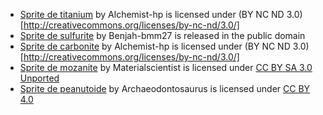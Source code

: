 - [Sprite de titanium](https://commons.wikimedia.org/wiki/File:Titan-crystal_bar.JPG) by Alchemist-hp is licensed under (BY NC ND 3.0)[http://creativecommons.org/licenses/by-nc-nd/3.0/]
- [Sprite de sulfurite](https://en.wikipedia.org/wiki/Sulfur#/media/File:Sulfur-sample.jpg) by Benjah-bmm27 is released in the public domain
- [Sprite de carbonite](https://en.wikipedia.org/wiki/File:Glassy_carbon_and_a_1cm3_graphite_cube_HP68-79.jpg) by Alchemist-hp is licensed under (BY NC ND 3.0)[http://creativecommons.org/licenses/by-nc-nd/3.0/]
- [Sprite de mozanite](https://commons.wikimedia.org/wiki/File:Monazite_-_Rostadheia,_Iveland,_Norvegia_01.jpg) by Materialscientist is licensed under [CC BY SA 3.0 Unported](https://creativecommons.org/licenses/by-sa/3.0/legalcode)
- [Sprite de peanutoide](https://commons.wikimedia.org/wiki/File:Epidote_Oisans.jpg) by Archaeodontosaurus is licensed under [CC BY 4.0](https://commons.wikimedia.org/wiki/File:Epidote_Oisans.jpg)
